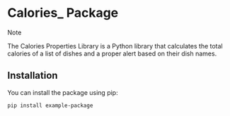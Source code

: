 # Calories_ Package

> [!NOTE]
> The Calories Properties Library is a Python library that calculates the total calories of a list of dishes and a proper alert based on their dish names.


## Installation

You can install the package using pip:

```bash
pip install example-package